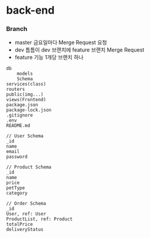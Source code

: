 # back-end

### Branch
- master
    금요일마다 Merge Request 요청
- dev
    틈틈이 dev 브랜치에 feature 브랜치 Merge Request
- feature
    기능 1개당 브랜치 하나

```
db
	models
	Schema
services(class)
routers
public(img...)
views(Frontend)
package.json
package-lock.json
.gitignore
.env
README.md
```

```
// User Schema
_id
name
email
password
```

```
// Product Schema
_id
name
price
petType
category
```

```
// Order Schema
_id
User, ref: User
ProductList, ref: Product
totalPrice
deliveryStatus
```
